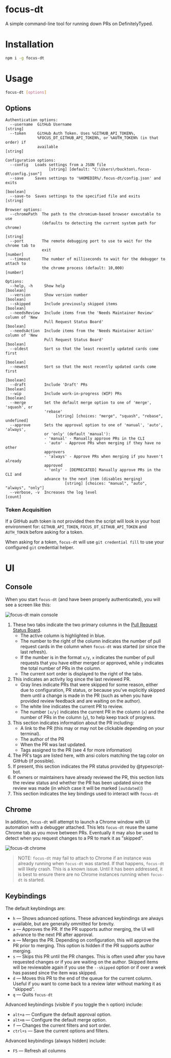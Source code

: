 # focus-dt

A simple command-line tool for running down PRs on DefinitelyTyped.

# Installation

```sh
npm i -g focus-dt
```

# Usage

```sh
focus-dt [options]
```

## Options

```
Authentication options:
  --username  GitHub Username                                           [string]
  --token     GitHub Auth Token. Uses %GITHUB_API_TOKEN%,
              %FOCUS_DT_GITHUB_API_TOKEN%, or %AUTH_TOKEN% (in that order) if
              available                                                 [string]

Configuration options:
  --config   Loads settings from a JSON file
                   [string] [default: "C:\Users\rbuckton\.focus-dt\config.json"]
  --save     Saves settings to '%HOMEDIR%/.focus-dt/config.json' and exits
                                                                       [boolean]
  --save-to  Saves settings to the specified file and exits             [string]

Browser options:
  --chromePath  The path to the chromium-based browser executable to use
                (defaults to detecting the current system path for chrome)
                                                                        [string]
  --port        The remote debugging port to use to wait for the chrome tab to
                exit                                                    [number]
  --timeout     The number of milliseconds to wait for the debugger to attach to
                the chrome process (default: 10,000)                    [number]

Options:
  --help, -h     Show help                                             [boolean]
  --version      Show version number                                   [boolean]
  --skipped      Include previously skipped items                      [boolean]
  --needsReview  Include items from the 'Needs Maintainer Review' column of 'New
                 Pull Request Status Board'                            [boolean]
  --needsAction  Include items from the 'Needs Maintainer Action' column of 'New
                 Pull Request Status Board'                            [boolean]
  --oldest       Sort so that the least recently updated cards come first
                                                                       [boolean]
  --newest       Sort so that the most recently updated cards come first
                                                                       [boolean]
  --draft        Include 'Draft' PRs                                   [boolean]
  --wip          Include work-in-progress (WIP) PRs                    [boolean]
  --merge        Set the default merge option to one of 'merge', 'squash', or
                 'rebase'
                      [string] [choices: "merge", "squash", "rebase", undefined]
  --approve      Sets the approval option to one of 'manual', 'auto', 'always',
                 or 'only' (default 'manual'):
                 - 'manual' - Manually approve PRs in the CLI
                 - 'auto' - Approve PRs when merging if they have no other
                 approvers
                 - 'always' - Approve PRs when merging if you haven't already
                 approved
                 - 'only' - [DEPRECATED] Manually approve PRs in the CLI and
                 advance to the next item (disables merging)
                          [string] [choices: "manual", "auto", "always", "only"]
  --verbose, -v  Increases the log level                                 [count]
```

### Token Acquisition

If a GitHub auth token is not provided then the script will look in your host environment for: `GITHUB_API_TOKEN`, `FOCUS_DT_GITHUB_API_TOKEN` and `AUTH_TOKEN` before asking for a token.

When asking for a token, `focus-dt` will use `git credential fill` to use your configured `git` credential helper.

# UI

## Console

When you start `focus-dt` (and have been properly authenticated), you will see a screen like this:

![focus-dt main console](docs/img/console-1.png)

1.  These two tabs indicate the two primary columns in the [Pull Request Status Board](https://github.com/DefinitelyTyped/DefinitelyTyped/projects/5).
    - The active column is highlighted in blue.
    - The number to the right of the column indicates the number of pull request cards in the column
      when `focus-dt` was started (or since the last refresh).
    - If the number is in the format `x/y`, `x` indicates the number of pull requests that you have either
      merged or approved, while `y` indicates the total number of PRs in the column.
    - The current sort order is displayed to the right of the tabs.
2.  This indicates an activity log since the last reviewed PR.
    - Gray lines indicate PRs that were skipped for some reason, either due to configuration, PR status, or 
      because you've explicitly skipped them until a change is made in the PR (such as when you have provided 
      review feedback and are waiting on the author).
    - The white line indicates the current PR to review.
    - The number `[x/y]` indicates the current PR in the column (`x`) and the number of PRs in the column 
      (`y`), to help keep track of progress.
3.  This section indicates information about the PR including:
    - A link to the PR (this may or may not be clickable depending on your terminal).
    - The author of the PR
    - When the PR was last updated.
    - Tags assigned to the PR (see 4 for more information)
4.  The PR's tags are listed here, with ansi colors matching the tag color on GitHub (if possible).
5.  If present, this section indicates the PR status provided by @typescript-bot.
6.  If owners or maintainers have already reviewed the PR, this section lists the review status
    and whether the PR has been updated since the review was made (in which case it will be marked 
    `[outdated]`)
7.  This section indicates the key bindings used to interact with `focus-dt`

## Chrome

In addition, `focus-dt` will attempt to launch a Chrome window with UI automation with a debugger attached.
This lets `focus-dt` reuse the same Chrome tab as you move between PRs. Eventually it may also be used to 
detect when you request changes to a PR to mark it as "skipped".

![focus-dt chrome](docs/img/chrome-1.png)

> NOTE: `focus-dt` may fail to attach to Chrome if an instance was already running when `focus-dt` was 
> started. If that happens, `focus-dt` will likely crash. This is a known issue. Until it has been addressed,
> it is best to ensure there are no Chrome instances running when `focus-dt` is started.

## Keybindings

The default keybindings are:
- `h` &mdash; Shows advanced options. These advanced keybindings are always available, but are generally
  ommitted for brevity.
- `a` &mdash; Approves the PR. If the PR supports author merging, the UI will advance to the next PR after
  approval.
- `m` &mdash; Merges the PR. Depending on configuration, this will approve the PR prior to merging. This
  option is hidden if the PR supports author merging.
- `s` &mdash; Skips this PR until the PR changes. This is often used after you have requested changes or
  if you are waiting on the author. Skipped items will be reviewable again if you use the `--skipped` option
  or if over a week has passed since the item was skipped.
- `d` &mdash; Moves this PR to the end of the queue for the current column. Useful if you want to come back 
  to a review later without marking it as "skipped".
- `q` &mdash; Quits `focus-dt`

Advanced keybindings (visible if you toggle the `h` option) include:
- `alt+a` &mdash; Configure the default approval option.
- `alt+m` &mdash; Configure the default merge option.
- `f` &mdash; Changes the current filters and sort order.
- `ctrl+s` &mdash; Save the current options and filters.

Advanced keybindings (always hidden) include:
- `F5` &mdash; Refresh all columns
